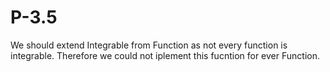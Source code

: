# P-3.5
We should extend Integrable from Function as not every function is integrable. Therefore we could not iplement this fucntion for ever Function.
